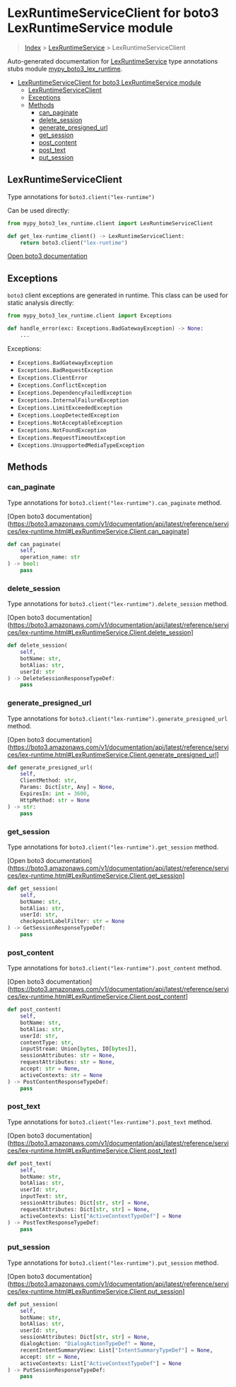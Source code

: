 # LexRuntimeServiceClient for boto3 LexRuntimeService module

> [Index](../README.md) > [LexRuntimeService](./README.md) > LexRuntimeServiceClient

Auto-generated documentation for [LexRuntimeService](https://boto3.amazonaws.com/v1/documentation/api/latest/reference/services/lex-runtime.html#LexRuntimeService)
type annotations stubs module [mypy_boto3_lex_runtime](https://pypi.org/project/mypy-boto3-lex-runtime/).

- [LexRuntimeServiceClient for boto3 LexRuntimeService module](#lexruntimeserviceclient-for-boto3-lexruntimeservice-module)
  - [LexRuntimeServiceClient](#lexruntimeserviceclient)
  - [Exceptions](#exceptions)
  - [Methods](#methods)
    - [can_paginate](#can_paginate)
    - [delete_session](#delete_session)
    - [generate_presigned_url](#generate_presigned_url)
    - [get_session](#get_session)
    - [post_content](#post_content)
    - [post_text](#post_text)
    - [put_session](#put_session)

## LexRuntimeServiceClient

Type annotations for `boto3.client("lex-runtime")`

Can be used directly:

```python
from mypy_boto3_lex_runtime.client import LexRuntimeServiceClient

def get_lex-runtime_client() -> LexRuntimeServiceClient:
    return boto3.client("lex-runtime")
```

[Open boto3 documentation](https://boto3.amazonaws.com/v1/documentation/api/latest/reference/services/lex-runtime.html#LexRuntimeService.Client)

## Exceptions


`boto3` client exceptions are generated in runtime. This class can be used for static analysis directly:

```python
from mypy_boto3_lex_runtime.client import Exceptions

def handle_error(exc: Exceptions.BadGatewayException) -> None:
    ...
```


Exceptions:

- `Exceptions.BadGatewayException`
- `Exceptions.BadRequestException`
- `Exceptions.ClientError`
- `Exceptions.ConflictException`
- `Exceptions.DependencyFailedException`
- `Exceptions.InternalFailureException`
- `Exceptions.LimitExceededException`
- `Exceptions.LoopDetectedException`
- `Exceptions.NotAcceptableException`
- `Exceptions.NotFoundException`
- `Exceptions.RequestTimeoutException`
- `Exceptions.UnsupportedMediaTypeException`


## Methods


### can_paginate

Type annotations for `boto3.client("lex-runtime").can_paginate` method.

[Open boto3 documentation](https://boto3.amazonaws.com/v1/documentation/api/latest/reference/services/lex-runtime.html#LexRuntimeService.Client.can_paginate]

```python
def can_paginate(
    self,
    operation_name: str
) -> bool:
    pass
```

### delete_session

Type annotations for `boto3.client("lex-runtime").delete_session` method.

[Open boto3 documentation](https://boto3.amazonaws.com/v1/documentation/api/latest/reference/services/lex-runtime.html#LexRuntimeService.Client.delete_session]

```python
def delete_session(
    self,
    botName: str,
    botAlias: str,
    userId: str
) -> DeleteSessionResponseTypeDef:
    pass
```

### generate_presigned_url

Type annotations for `boto3.client("lex-runtime").generate_presigned_url` method.

[Open boto3 documentation](https://boto3.amazonaws.com/v1/documentation/api/latest/reference/services/lex-runtime.html#LexRuntimeService.Client.generate_presigned_url]

```python
def generate_presigned_url(
    self,
    ClientMethod: str,
    Params: Dict[str, Any] = None,
    ExpiresIn: int = 3600,
    HttpMethod: str = None
) -> str:
    pass
```

### get_session

Type annotations for `boto3.client("lex-runtime").get_session` method.

[Open boto3 documentation](https://boto3.amazonaws.com/v1/documentation/api/latest/reference/services/lex-runtime.html#LexRuntimeService.Client.get_session]

```python
def get_session(
    self,
    botName: str,
    botAlias: str,
    userId: str,
    checkpointLabelFilter: str = None
) -> GetSessionResponseTypeDef:
    pass
```

### post_content

Type annotations for `boto3.client("lex-runtime").post_content` method.

[Open boto3 documentation](https://boto3.amazonaws.com/v1/documentation/api/latest/reference/services/lex-runtime.html#LexRuntimeService.Client.post_content]

```python
def post_content(
    self,
    botName: str,
    botAlias: str,
    userId: str,
    contentType: str,
    inputStream: Union[bytes, IO[bytes]],
    sessionAttributes: str = None,
    requestAttributes: str = None,
    accept: str = None,
    activeContexts: str = None
) -> PostContentResponseTypeDef:
    pass
```

### post_text

Type annotations for `boto3.client("lex-runtime").post_text` method.

[Open boto3 documentation](https://boto3.amazonaws.com/v1/documentation/api/latest/reference/services/lex-runtime.html#LexRuntimeService.Client.post_text]

```python
def post_text(
    self,
    botName: str,
    botAlias: str,
    userId: str,
    inputText: str,
    sessionAttributes: Dict[str, str] = None,
    requestAttributes: Dict[str, str] = None,
    activeContexts: List["ActiveContextTypeDef"] = None
) -> PostTextResponseTypeDef:
    pass
```

### put_session

Type annotations for `boto3.client("lex-runtime").put_session` method.

[Open boto3 documentation](https://boto3.amazonaws.com/v1/documentation/api/latest/reference/services/lex-runtime.html#LexRuntimeService.Client.put_session]

```python
def put_session(
    self,
    botName: str,
    botAlias: str,
    userId: str,
    sessionAttributes: Dict[str, str] = None,
    dialogAction: "DialogActionTypeDef" = None,
    recentIntentSummaryView: List["IntentSummaryTypeDef"] = None,
    accept: str = None,
    activeContexts: List["ActiveContextTypeDef"] = None
) -> PutSessionResponseTypeDef:
    pass
```



